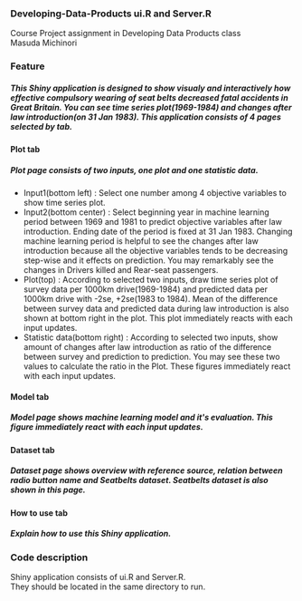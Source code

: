 ### Developing-Data-Products ui.R and Server.R  

Course Project assignment in Developing Data Products class  
Masuda Michinori  

### Feature   

##### This Shiny application is designed to show visualy and interactively how effective compulsory wearing of seat belts decreased fatal accidents in Great Britain. You can see time series plot(1969-1984) and changes after law introduction(on 31 Jan 1983). This application consists of 4 pages selected by tab. 

#### Plot tab  
##### Plot page consists of two inputs, one plot and one statistic data.
- Input1(bottom left) : Select one number among 4 objective variables to show time series plot.  
- Input2(bottom center) : Select beginning year in machine learning period between 1969 and 1981 to predict objective variables after law introduction. Ending date of the period is fixed at 31 Jan 1983. Changing machine learning period is helpful to see the changes after law introduction because all the objective variables tends to be decreasing step-wise and it effects on prediction.
You may remarkably see the changes in Drivers killed and Rear-seat passengers.
- Plot(top) : According to selected two inputs, draw time series plot of survey data per 1000km drive(1969-1984) and predicted data per 1000km drive with -2se, +2se(1983 to 1984). Mean of the difference between survey data and predicted data during law introduction is also shown at bottom right in the plot. This plot immediately reacts with each input updates.  
- Statistic data(bottom right) : According to selected two inputs, show amount of changes after law introduction as ratio of the difference between survey and prediction to prediction. You may see these two values to calculate the ratio in the Plot. These figures immediately react with each input updates.  

#### Model tab  
##### Model page shows machine learning model and it's evaluation. This figure immediately react with each input updates.   

#### Dataset tab  
##### Dataset page shows overview with reference source, relation between radio button name and Seatbelts dataset. Seatbelts dataset is also shown in this page.  

#### How to use tab  
##### Explain how to use this Shiny application. 


### Code description  

Shiny application consists of ui.R and Server.R.  
They should be located in the same directory to run.    

